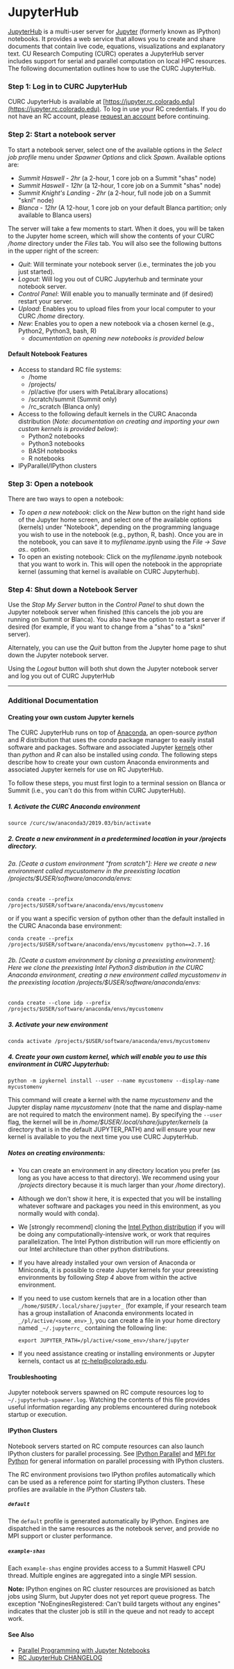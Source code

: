 # JupyterHub

[JupyterHub](https://jupyterhub.readthedocs.org/en/latest/) is a multi-user server for [Jupyter](https://jupyter.org/) (formerly known as IPython) notebooks. It provides a web service that allows you to create and share documents that contain live code, equations, visualizations and explanatory text. CU Research Computing (CURC) operates a JupyterHub server includes support for serial and parallel computation on local HPC resources. The following documentation outlines how to use the CURC JupyterHub.

### Step 1: Log  in to CURC JupyterHub

CURC JupyterHub is available at [https://jupyter.rc.colorado.edu](https://jupyter.rc.colorado.edu). To log in use your RC credentials. If you do not have an RC account, please [request an account](https://rcamp.rc.colorado.edu/accounts/account-request/create/organization) before continuing.

### Step 2: Start a notebook server

To start a notebook server, select one of the available options in the _Select job profile_ menu under _Spawner Options_ and click _Spawn_. Available options are:

* _Summit Haswell - 2hr_ (a 2-hour, 1 core job on a Summit "shas" node)
* _Summit Haswell - 12hr_ (a 12-hour, 1 core job on a Summit "shas" node)
* _Summit Knight's Landing - 2hr_ (a 2-hour, full node job on a Summit "sknl" node)
* _Blanca - 12hr_ (A 12-hour, 1 core job on your default Blanca partition; only available to Blanca users)

The server will take a few moments to start.  When it does, you will be taken to the Jupyter home screen, which will show the contents of your CURC _/home_ directory under the _Files_ tab.  You will also see the following buttons in the upper right of the screen:

* _Quit_: Will terminate your notebook server (i.e., terminates the job you just started).  
* _Logout_: Will log you out of CURC Jupyterhub and terminate your notebook server.
* _Control Panel_: Will enable you to manually terminate and (if desired) restart your server.
* _Upload_: Enables you to upload files from your local computer to your CURC _/home_ directory.
* _New_: Enables you to open a new notebook via a chosen kernel (e.g., Python2, Python3, bash, R)
  * _documentation on opening new notebooks is provided below_

#### Default Notebook Features

* Access to standard RC file systems: 
  * /home
  * /projects/
  * /pl/active (for users with PetaLibrary allocations)
  * /scratch/summit (Summit only)
  * /rc_scratch (Blanca only)
* Access to the following default kernels in the CURC Anaconda distribution 
  (_Note: documentation on creating and importing your own custom kernels is provided below_):
  * Python2 notebooks
  * Python3 notebooks
  * BASH notebooks
  * R notebooks 
* IPyParallel/IPython clusters

### Step 3: Open a notebook

There are two ways to open a notebook:
* _To open a new notebook_: click on the _New_ button on the right hand side of the Jupyter home screen, and select one of the available options (kernels) under "Notebook", depending on the programming language you wish to use in the notebook (e.g., python, R, bash). Once you are in the notebook, you can save it to _myfilename_.ipynb using the _File -> Save as.._ option.
* To open an existing notebook: Click on the _myfilename_.ipynb notebook that you want to work in.  This will open the notebook in the appropriate kernel (assuming that kernel is available on CURC Jupyterhub).

### Step 4: Shut down a Notebook Server

Use the _Stop My Server_ button in the _Control Panel_ to shut down the Jupyter notebook server when finished (this cancels the job you are running on Summit or Blanca). You also have the option to restart a server if desired (for example, if you want to change from a "shas" to a "sknl" server).

Alternately, you can use the _Quit_ button from the Jupyter home page to shut down the Jupyter notebook server.

Using the _Logout_ button will both shut down the Jupyter notebook server and log you out of CURC JupyterHub

-----------------------------

### Additional Documentation

#### Creating your own custom Jupyter kernels

The CURC JupyterHub runs on top of [Anaconda](http://anaconda.com), an open-source _python_ and _R_ distribution that uses the _conda_ package manager to easily install software and packages. Software and associated Jupyter [kernels](https://github.com/jupyter/jupyter/wiki/Jupyter-kernels) other than _python_ and _R_ can also be installed using _conda_. The following steps describe how to create your own custom Anaconda environments and associated Jupyter kernels for use on RC JupyterHub. 

To follow these steps, you must first login to a terminal session on Blanca or Summit (i.e., you can't do this from within CURC JupyterHub).  

##### 1. Activate the CURC Anaconda environment

```source /curc/sw/anaconda3/2019.03/bin/activate```

##### 2. Create a new environment in a predetermined location in your /projects directory.  

 ###### 2a. [Ceate a custom environment "from scratch"]: Here we create a new environment called _mycustomenv_ in the preexisting location _/projects/$USER/software/anaconda/envs_:

 ```conda create --prefix /projects/$USER/software/anaconda/envs/mycustomenv```

 or if you want a specific version of python other than the default installed in the CURC Anaconda base environment:

 ```conda create --prefix /projects/$USER/software/anaconda/envs/mycustomenv python==2.7.16```

 ###### 2b. [Ceate a custom environment by cloning a preexisting environment]: Here we clone the preexisting Intel Python3 distribution in the CURC Anaconda environment, creating a new environment called _mycustomenv_ in the preexisting location _/projects/$USER/software/anaconda/envs_:

 ```conda create --clone idp --prefix /projects/$USER/software/anaconda/envs/mycustomenv```

##### 3. Activate your new environment

```conda activate /projects/$USER/software/anaconda/envs/mycustomenv```

##### 4. Create your own custom kernel, which will enable you to use this environment in CURC Jupyterhub:

```python -m ipykernel install --user --name mycustomenv --display-name mycustomenv```

This command will create a kernel with the name _mycustomenv_ and the Jupyter display name _mycustomenv_ (note that the name and display-name are not required to match the environment name). By specifying the `--user` flag, the kernel will be in _/home/$USER/.local/share/jupyter/kernels_ (a directory that is in the default JUPYTER_PATH) and will ensure your new kernel is available to you the next time you use CURC JupyterHub.

##### Notes on creating environments:
* You can create an environment in any directory location you prefer (as long as you have access to that directory).  We recommend using your _/projects_ directory because it is much larger than your _/home_ directory).
* Although we don't show it here, it is expected that you will be installing whatever software and packages you need in this environment, as you normally would with conda).
* We [strongly recommend] cloning the [Intel Python distribution](https://software.intel.com/en-us/distribution-for-python) if you will be doing any computationally-intensive work, or work that requires parallelization. The Intel Python distribution will run more efficiently on our Intel architecture than other python distributions.
* If you have already installed your own version of Anaconda or Miniconda, it is possible to create Jupyter kernels for your preexisting environments by following _Step 4_ above from within the active environment.  
* If you need to use custom kernels that are in a location other than `_/home/$USER/.local/share/jupyter_` (for example, if your research team has a group installation of Anaconda environments located in `_/pl/active/<some_env>_`), you can create a file in your home directory named `_~/.jupyterrc_` containing the following line:

   ```export JUPYTER_PATH=/pl/active/<some_env>/share/jupyter```
* If you need assistance creating or installing environments or Jupyter kernels, contact us at rc-help@colorado.edu. 

#### Troubleshooting

Jupyter notebook servers spawned on RC compute resources log to `~/.jupyterhub-spawner.log`. Watching the contents of this file provides useful information regarding any problems encountered during notebook startup or execution.

#### IPython Clusters

Notebook servers started on RC compute resources can also launch IPython clusters for parallel processing. See [IPython Parallel](http://ipyparallel.readthedocs.org/en/latest/) and [MPI for Python](https://mpi4py.readthedocs.io/en/stable/) for general information on parallel processing with IPython clusters.

The RC environment provisions two IPython profiles automatically which can be used as a reference point for starting IPython clusters. These profiles are available in the _IPython Clusters_ tab.

##### `default`

The `default` profile is generated automatically by IPython. Engines
are dispatched in the same resources as the notebook server, and
provide no MPI support or cluster performance.

##### `example-shas`

Each `example-shas` engine provides access to a Summit Haswell CPU
thread. Multiple engines are aggregated into a single MPI session.

**Note:** IPython engines on RC cluster resources are provisioned as
batch jobs using Slurm, but Jupyter does not yet report queue
progress. The exception "NoEnginesRegistered: Can't build targets
without any engines" indicates that the cluster job is still in the
queue and not ready to accept work.

#### See Also

* [Parallel Programming with Jupyter Notebooks](./parallel-programming-jupyter.md)
* [RC JupyterHub CHANGELOG](jupyterhub/CHANGELOG.md)
